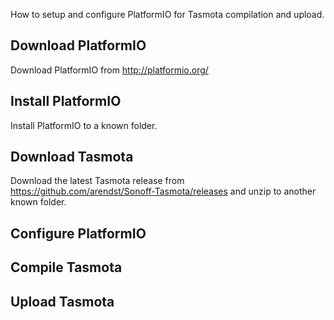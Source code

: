 How to setup and configure PlatformIO for Tasmota compilation and upload.

## Download PlatformIO
Download PlatformIO from http://platformio.org/

## Install PlatformIO
Install PlatformIO to a known folder.

## Download Tasmota
Download the latest Tasmota release from https://github.com/arendst/Sonoff-Tasmota/releases and unzip to another known folder.

## Configure PlatformIO


## Compile Tasmota


## Upload Tasmota